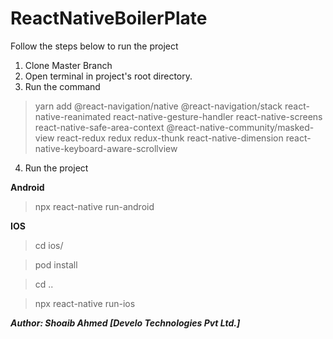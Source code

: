 # ReactNativeBoilerPlate
Follow the steps below to run the project

1.  Clone Master Branch
2.  Open terminal in project's root directory.
3.  Run the command 

>yarn add @react-navigation/native @react-navigation/stack react-native-reanimated react-native-gesture-handler react-native-screens react-native-safe-area-context @react-native-community/masked-view react-redux redux redux-thunk react-native-dimension react-native-keyboard-aware-scrollview

4. Run the project

<b>Android</b>
> npx react-native run-android

<b>IOS</b>
> cd ios/

> pod install

> cd ..

> npx react-native run-ios


<em><b>Author<b/>: Shoaib Ahmed <b>[Develo Technologies Pvt Ltd.]<b/></em>
